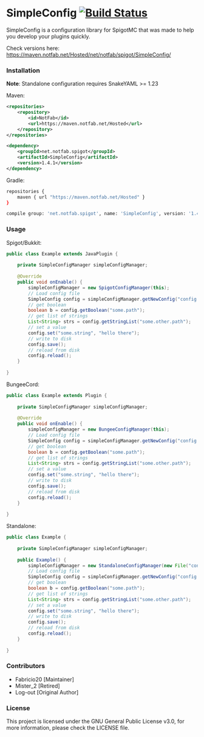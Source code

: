 # SimpleConfig [![Build Status](https://ci.notfab.net/job/SpigotMC/job/SimpleConfig/badge/icon)](https://ci.notfab.net/job/SpigotMC/job/SimpleConfig/)

SimpleConfig is a configuration library for SpigotMC that was made to help you develop your plugins quickly.

Check versions here: https://maven.notfab.net/Hosted/net/notfab/spigot/SimpleConfig/

### Installation

**Note**: Standalone configuration requires SnakeYAML >= 1.23

Maven:
```xml
<repositories>
    <repository>
        <id>NotFab</id>
        <url>https://maven.notfab.net/Hosted</url>
    </repository>
</repositories>
```
```xml
<dependency>
    <groupId>net.notfab.spigot</groupId>
    <artifactId>SimpleConfig</artifactId>
    <version>1.4.1</version>
</dependency>
```
Gradle:
```bash
repositories {
    maven { url "https://maven.notfab.net/Hosted" }
}
```
```bash
compile group: 'net.notfab.spigot', name: 'SimpleConfig', version: '1.4.1'
```

### Usage
Spigot/Bukkit:
```java
public class Example extends JavaPlugin {
    
    private SimpleConfigManager simpleConfigManager;
    
    @Override
    public void onEnable() {
        simpleConfigManager = new SpigotConfigManager(this);
        // Load config file
        SimpleConfig config = simpleConfigManager.getNewConfig("config.yml");
        // get boolean
        boolean b = config.getBoolean("some.path");
        // get list of strings
        List<String> strs = config.getStringList("some.other.path");
        // set a value
        config.set("some.string", "hello there");
        // write to disk
        config.save();
        // reload from disk
        config.reload();
    }
    
}
```

BungeeCord:
```java
public class Example extends Plugin {
    
    private SimpleConfigManager simpleConfigManager;
    
    @Override
    public void onEnable() {
        simpleConfigManager = new BungeeConfigManager(this);
        // Load config file
        SimpleConfig config = simpleConfigManager.getNewConfig("config.yml");
        // get boolean
        boolean b = config.getBoolean("some.path");
        // get list of strings
        List<String> strs = config.getStringList("some.other.path");
        // set a value
        config.set("some.string", "hello there");
        // write to disk
        config.save();
        // reload from disk
        config.reload();
    }
    
}
```

Standalone:
```java
public class Example {
    
    private SimpleConfigManager simpleConfigManager;
    
    public Example() {
        simpleConfigManager = new StandaloneConfigManager(new File("config/"));
        // Load config file
        SimpleConfig config = simpleConfigManager.getNewConfig("config.yml");
        // get boolean
        boolean b = config.getBoolean("some.path");
        // get list of strings
        List<String> strs = config.getStringList("some.other.path");
        // set a value
        config.set("some.string", "hello there");
        // write to disk
        config.save();
        // reload from disk
        config.reload();
    }
    
}
```

### Contributors

- Fabricio20 [Maintainer]
- Mister_2   [Retired]
- Log-out [Original Author]

### License
This project is licensed under the GNU General Public License v3.0, for more information, please check the LICENSE file.
